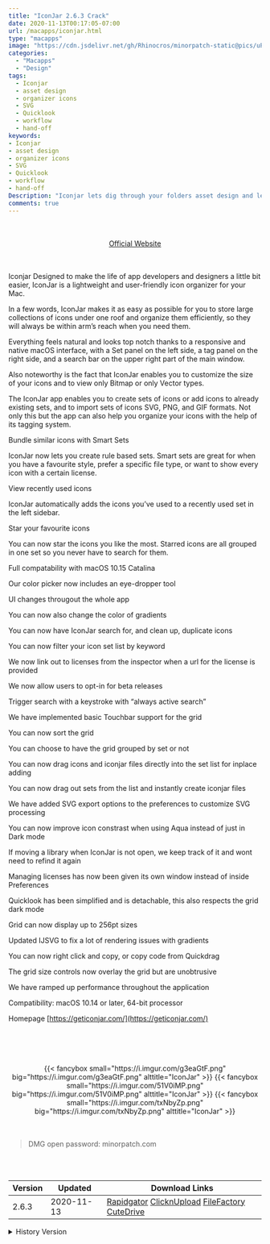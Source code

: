 ```yaml
---
title: "IconJar 2.6.3 Crack"
date: 2020-11-13T00:17:05-07:00
url: /macapps/iconjar.html
type: "macapps"
image: "https://cdn.jsdelivr.net/gh/Rhinocros/minorpatch-static@pics/uPic/OFyTNL.png"
categories:
  - "Macapps"
  - "Design"
tags:
  - Iconjar
  - asset design
  - organizer icons
  - SVG
  - Quicklook
  - workflow
  - hand-off
keywords:
- Iconjar
- asset design
- organizer icons
- SVG
- Quicklook
- workflow
- hand-off
Description: "Iconjar lets dig through your folders asset design and lets you access your icons without the hassle. Its organizer icons is always one click"
comments: true
---
```


<br/>
<br/>
<center>
<a href="https://geticonjar.com/" target="blank"><div class="border border-blue-500 rounded-lg transition duration-500 
    ease-in-out w-48 text-lg text-blue-500 text-center px-2 hover:bg-blue-500 hover:text-white">
  Official Website 
</div></a>
</center>
<br/>
<br/>

Iconjar Designed to make the life of app developers and designers a little bit easier, IconJar is a lightweight and user-friendly icon organizer for your Mac.

In a few words, IconJar makes it as easy as possible for you to store large collections of icons under one roof and organize them efficiently, so they will always be within arm’s reach when you need them.

Everything feels natural and looks top notch thanks to a responsive and native macOS interface, with a Set panel on the left side, a tag panel on the right side, and a search bar on the upper right part of the main window.

Also noteworthy is the fact that IconJar enables you to customize the size of your icons and to view only Bitmap or only Vector types.

The IconJar app enables you to create sets of icons or add icons to already existing sets, and to import sets of icons SVG, PNG, and GIF formats. Not only this but the app can also help you organize your icons with the help of its tagging system.


Bundle similar icons with Smart Sets

IconJar now lets you create rule based sets. Smart sets are great for when you have a favourite style, prefer a specific file type, or want to show every icon with a certain license.

View recently used icons

IconJar automatically adds the icons you’ve used to a recently used set in the left sidebar.

Star your favourite icons

You can now star the icons you like the most. Starred icons are all grouped in one set so you never have to search for them.

Full compatability with macOS 10.15 Catalina

Our color picker now includes an eye-dropper tool

UI changes througout the whole app

You can now also change the color of gradients

You can now have IconJar search for, and clean up, duplicate icons

You can now filter your icon set list by keyword

We now link out to licenses from the inspector when a url for the license is provided

We now allow users to opt-in for beta releases

Trigger search with a keystroke with “always active search”

We have implemented basic Touchbar support for the grid

You can now sort the grid

You can choose to have the grid grouped by set or not

You can now drag icons and iconjar files directly into the set list for inplace adding

You can now drag out sets from the list and instantly create iconjar files

We have added SVG export options to the preferences to customize SVG processing

You can now improve icon constrast when using Aqua instead of just in Dark mode

If moving a library when IconJar is not open, we keep track of it and wont need to refind it again

Managing licenses has now been given its own window instead of inside Preferences

Quicklook has been simplified and is detachable, this also respects the grid dark mode

Grid can now display up to 256pt sizes

Updated IJSVG to fix a lot of rendering issues with gradients

You can now right click and copy, or copy code from Quickdrag

The grid size controls now overlay the grid but are unobtrusive

We have ramped up performance throughout the application

Compatibility: macOS 10.14 or later, 64-bit processor

Homepage [https://geticonjar.com/](https://geticonjar.com/)

<br/>
<br/>
<script async src="https://pagead2.googlesyndication.com/pagead/js/adsbygoogle.js"></script>
<ins class="adsbygoogle"
     style="display:block; text-align:center;"
     data-ad-layout="in-article"
     data-ad-format="fluid"
     data-ad-client="ca-pub-8746275014476192"
     data-ad-slot="5144997159"></ins>
<script>
     (adsbygoogle = window.adsbygoogle || []).push({});
</script>
<br/>
<br/>


<center>

<div class="w-full grid grid-cols-3 flex gap-2">
{{< fancybox small="https://i.imgur.com/g3eaGtF.png" big="https://i.imgur.com/g3eaGtF.png" alttitle="IconJar" >}}
{{< fancybox small="https://i.imgur.com/51V0iMP.png" big="https://i.imgur.com/51V0iMP.png" alttitle="IconJar" >}}
{{< fancybox small="https://i.imgur.com/txNbyZp.png" big="https://i.imgur.com/txNbyZp.png" alttitle="IconJar" >}}
</div>

</center>

<br/>
<br/>


> DMG open password: minorpatch.com

<br/>

<br/>
<div id="history_version" class="history_version">

| Version | Updated | Download Links |
| ---- | ---- | ---- |
| 2.6.3 | 2020-11-13 | [Rapidgator](https://ouo.io/L9w1sfD)   [ClicknUpload](https://ouo.io/iivFcf)   [FileFactory](https://ouo.io/SPjwcmb)   [CuteDrive](https://ouo.io/AHtTJK7) |
<details>
<summary>History Version</summary>

| Version | Updated | Download Links |
| ---- | ---- | ---- |
| 2.6.2 | 2020-10-22 | [Rapidgator](https://ouo.io/uslTGu)   [ClicknUpload](https://ouo.io/8lTD2Y)   [FileFactory](https://ouo.io/eMVuhtP)   [CuteDrive](https://ouo.io/D75TuF) |
| 2.6.1 | 2020-10-12 | [UsersCloud](https://ouo.io/l4RiVe)   [ClicknUpload](https://ouo.io/zS5wn2)   [FileFactory](https://ouo.io/QXwD9Q)   [CuteDrive](https://ouo.io/9CZbhp) |
| 2.6.0 | 2020-09-30 | [UsersCloud](https://ouo.io/t5e9TZ)   [ClicknUpload](https://ouo.io/pflnodA)   [FileFactory](https://ouo.io/VIpFtA)   [CuteDrive](https://ouo.io/wvYZmJ) |
| 2.5.0 | 2020-07-22 | [UsersCloud](https://ouo.io/TmGIs0)   [ClicknUpload](https://ouo.io/ckh1Pb)   [FileFactory](https://ouo.io/fERGe2)   [CuteDrive](https://ouo.io/o8yldNk) |
| 2.4.1 | 2020-06-06 | [UsersCloud](https://ouo.io/y44tVvU)   [ClicknUpload](https://ouo.io/S52QCK)   [FileFactory](https://ouo.io/1LZtWG)   [CuteDrive](https://ouo.io/ulmD5x) |
| 2.4.0 | 2020-05-18 | [UsersCloud](https://ouo.io/6fhaJZ)   [ClicknUpload](https://ouo.io/eermtJ)   [FileFactory](https://ouo.io/mKbv9u)   [CuteDrive](https://ouo.io/yxfO1v) |
| 2.3.0 | 2020-03-17 | [UsersCloud](https://ouo.io/t7E1Mf)   [ClicknUpload](https://ouo.io/FtGvk7)   [FileFactory](https://ouo.io/JoRswi)   [CuteDrive](https://ouo.io/GVHlyX) |
</details>

</div>
